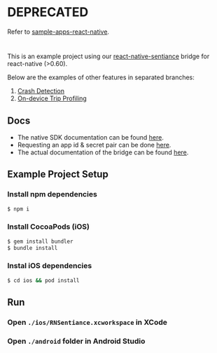 # DEPRECATED
Refer to [sample-apps-react-native](https://github.com/sentiance/sample-apps-react-native).

#
This is an example project using our [react-native-sentiance](https://github.com/sentiance/react-native-sentiance) bridge for react-native (>0.60).

Below are the examples of other features in separated branches:	

1. [Crash Detection](https://github.com/sentiance/react-native-sentiance-example/tree/crash-detection)
2. [On-device Trip Profiling](https://github.com/sentiance/react-native-sentiance-example/tree/on-device-trip-profiling)

## Docs

* The native SDK documentation can be found [here](https://docs.sentiance.com/sdk/getting-started).
* Requesting an app id & secret pair can be done [here](https://docs.sentiance.com/sdk/getting-started#requesting-an-app-id-and-secret).
* The actual documentation of the bridge can be found [here](https://github.com/sentiance/react-native-sentiance/blob/master/README.md).

## Example Project Setup

### Install npm dependencies
```sh
$ npm i
```

### Install CocoaPods (iOS)
```sh
$ gem install bundler
$ bundle install
```

### Instal iOS dependencies
```sh
$ cd ios && pod install
```

## Run

### Open `./ios/RNSentiance.xcworkspace` in XCode
### Open `./android` folder in Android Studio

